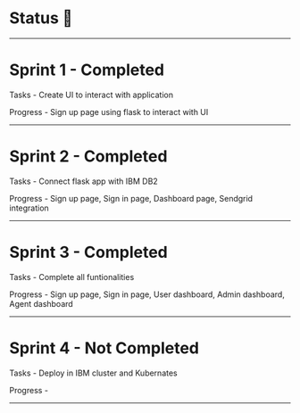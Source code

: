 # Status 📝
<hr>

# Sprint 1 - Completed

  Tasks    - Create UI to interact with application
  
  Progress - Sign up page using flask to interact with UI
  
<hr>

# Sprint 2 - Completed

  Tasks    - Connect flask app with IBM DB2
  
  Progress - Sign up page, Sign in page, Dashboard page, Sendgrid integration

<hr>

# Sprint 3 - Completed

  Tasks    - Complete all funtionalities
  
  Progress - Sign up page, Sign in page, User dashboard, Admin dashboard, Agent dashboard
  
  <hr>
  
# Sprint 4 - Not  Completed

  Tasks    - Deploy in IBM cluster and Kubernates
  
  Progress - 
<hr>
